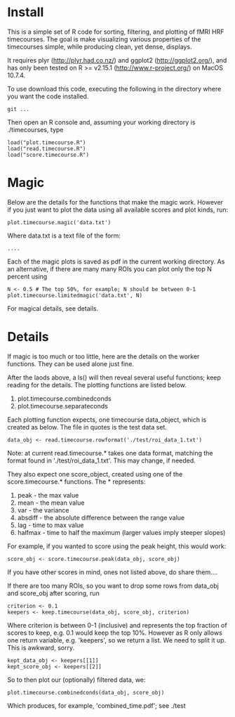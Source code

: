 # Install
This is a simple set of R code for sorting, filtering, and plotting of fMRI HRF timecourses.  The goal is make visualizing various properties of the timecourses simple, while producing clean, yet dense, displays.

It requires plyr (http://plyr.had.co.nz/) and ggplot2 (http://ggplot2.org/), and has only been tested on R >= v2.15.1 (http://www.r-project.org/) on MacOS 10.7.4.

To use download this code, executing the following in the directory where you want the code installed.

	git ...
	
Then open an R console and, assuming your working directory is ./timecourses, type

    load("plot.timecourse.R")
	load("read.timecourse.R")
	load("score.timecourse.R")

# Magic

Below are the details for the functions that make the magic work.  However if you just want to plot the data using all available scores and plot kinds, run:

	plot.timecourse.magic('data.txt')

Where data.txt is a text file of the form:

	....

Each of the magic plots is saved as pdf in the current working directory.  As an alternative, if there are many many ROIs you can plot only the top N percent using
	
	N <- 0.5 # The top 50%, for example; N should be between 0-1
	plot.timecourse.limitedmagic('data.txt', N)

For magical details, see details.

# Details

If magic is too much or too little, here are the details on the worker functions.  They can be used alone just fine.

After the laods above, a ls() will then reveal several useful functions; keep reading for the details.  The plotting functions are listed below.
	
1. plot.timecourse.combinedconds
2. plot.timecourse.separateconds

Each plotting function expects, one timecourse data_object, which is created as below.  The file in quotes is the test data set.

	data_obj <- read.timecourse.rowformat('./test/roi_data_1.txt')

Note: at current read.timecourse.* takes one data format, matching the format found in './test/roi\_data\_1.txt'.  This may change, if needed.

They also expect one score_object, created using one of the score.timecourse.* functions. The * represents:

1. peak - the max value
2. mean - the mean value
3. var - the variance
4. absdiff - the absolute difference between the range value
5. lag - time to max value
6. halfmax - time to half the maximum (larger values imply steeper slopes)


For example, if you wanted to score using the peak height, this would work:

	score_obj <- score.timecourse.peak(data_obj, score_obj)

If you have other scores in mind, ones not listed above, do share them....

If there are too many ROIs, so you want to drop some rows from data\_obj and score\_obj after scoring, run

	criterion <- 0.1
	keepers <- keep.timecourse(data_obj, score_obj, criterion)

Where criterion is between 0-1 (inclusive) and represents the top fraction of scores to keep, e.g. 0.1 would keep the top 10%.  However as R only allows one return variable, e.g. 'keepers', so we return a list.  We need to split it up.  This is awkward, sorry.

	kept_data_obj <- keepers[[1]]
	kept_score_obj <- keepers[[2]]
	
So to then plot our (optionally) filtered data, we:

	plot.timecourse.combinedconds(data_obj, score_obj)
	
Which produces, for example, 'combined_time.pdf'; see ./test